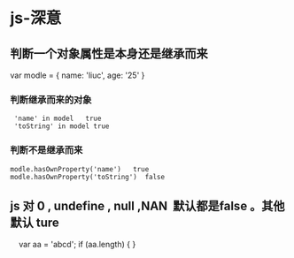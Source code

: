 # js-深意
## 判断一个对象属性是本身还是继承而来

   var modle = {
      name: 'liuc',
      age: '25'
  }
  
 ### 判断继承而来的对象
     'name' in model   true 
     'toString' in model true
     
### 判断不是继承而来
    modle.hasOwnProperty('name')   true 
    modle.hasOwnProperty('toString')  false
    
## js 对 0 , undefine , null ,NAN  默认都是false  。其他默认 ture 
     var aa = 'abcd';
     if (aa.length) {
     }
